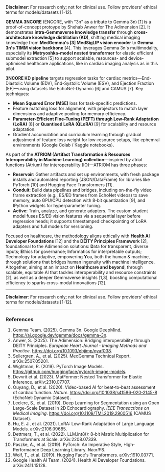 **Disclaimer**: For research only; not for clinical use. Follow providers' ethical terms for models/datasets [1-12].

**GEMMA 3NCORE** (ENCORE, with "3n" as a tribute to Gemma 3n) [1] is a proof-of-concept protoype by Shehab Anwer for The Adimension [2]. It demonstrates **intra-Gemmaverse knowledge transfer** through **cross-architecture knowledge distillation (KD)**, shifting medical imaging knowledge from **MedGemma's [3] MedSigLIP vision encoder** to **Gemma 3n's TIMM vision backbone** [4]. This leverages Gemma 3n's multimodality, especially its **Matryoshka-model nested transformer** for elastic efficient submodel extraction [5] to support scalable, resources- and device-optimised healthcare applications, like in cardiac imaging analysis as in this pilot.

**3NCORE KD pipeline** targets regression tasks for cardiac metrics—End-Diastolic Volume (EDV), End-Systolic Volume (ESV), and Ejection Fraction (EF)—using datasets like EchoNet-Dynamic [6] and CAMUS [7]. Key techniques:
- **Mean Squared Error (MSE)** loss for task-specific predictions.
- Feature matching loss for alignment, with projectors to match layer dimensions and adaptive pooling for memory efficiency.
- **Parameter-Efficient Fine-Tuning (PEFT) through Low-Rank Adaptation (LoRA)** [8] or **Quantised LoRA (QLoRA)** [9] for scalability and resource adaptation.
- Gradient accumulation and curriculum learning through gradual adjustment of feature loss weight for low-resource setups, like ephemral environments (Google Colab / Kaggle notebooks).

As part of the **ATRIOM (Artifact Transformation & Resources Interoperability in Machine Learning) collection**—inspired by atrial functions (Atrium) for interoperability (IO)—ATRIOM has three phases:
- **Reservoir**: Gather artifacts and set up environments, with fresh package installs and automated reporting (JSON/DataFrame) for libraries like PyTorch [10] and Hugging Face Transformers [11].
- **Conduit**: Build data pipelines and bridges, including on-the-fly video frame extraction (e.g., ES/ED frames from EchoNet videos) to save memory, auto GPU/CPU detection with 8-bit quantization [9], and IPython widgets for hyperparameter tuning.
- **Active**: Train, analyze, and generate adapters. The custom student model fuses ES/ED vision features via a sequential layer before regression heads; it supports timestamped checkpointing of LoRA adapters and full models for versioning.

Focused on healthcare, the methodology aligns ethically with **Health AI Developer Foundations** [12] and the **DEITY Principles Framework** [2],  foundational to the Adimension solutions: **D**ata for transparent, diverse inputs; **E**thics for governance; **I**nformatics for interpretable outputs; **T**echnology for adaptive, empowering **Y**ou, both the human & machine, through solutions that bridges human ingenuity with machine intelligence. Altogether, aiming at an impact on **Healthcare and beyond**, through scalable, equitable AI that tackles interoperability and resource constraints [2], as well as a deeper Gemmaverse insights [1,3], boosting computational efficiency to sparks cross-modal innovations [12].

---

**Disclaimer**: For research only; not for clinical use. Follow providers' ethical terms for models/datasets [1-12].

---

### **References**
1. Gemma Team. (2025). Gemma 3n. Google DeepMind. https://ai.google.dev/gemma/docs/gemma-3n.
2. Anwer, S. (2025). The Adimension: Bridging interoperability through DEITY Principles. *European Heart Journal - Imaging Methods and Practice*. https://doi.org/10.1093/ehjimp/qyaf038.
3. Sellergren, A., et al. (2025). MedGemma Technical Report. arXiv:2507.05201.
4. Wightman, R. (2019). PyTorch Image Models. https://github.com/huggingface/pytorch-image-models.
5. Devvrit et al. (2023). MatFormer: Nested Transformer for Elastic Inference. arXiv:2310.07707.
6. Ouyang, D., et al. (2020). Video-based AI for beat-to-beat assessment of cardiac function. *Nature*. https://doi.org/10.1038/s41586-020-2145-8 (EchoNet-Dynamic Dataset).
7. Leclerc, S., et al. (2019). Deep Learning for Segmentation using an Open Large-Scale Dataset in 2D Echocardiography. *IEEE Transactions on Medical Imaging*. https://doi.org/10.1109/TMI.2019.2900516 (CAMUS Dataset).
8. Hu, E. J., et al. (2021). LoRA: Low-Rank Adaptation of Large Language Models. arXiv:2106.09685.
9. Dettmers, T., et al. (2022). LLM.int8(): 8-bit Matrix Multiplication for Transformers at Scale. arXiv:2208.07339.
10. Paszke, A., et al. (2019). PyTorch: An Imperative Style, High-Performance Deep Learning Library. *NeurIPS*.
11. Wolf, T., et al. (2019). Hugging Face's Transformers. arXiv:1910.03771.
12. Google Health AI Team. (2024). Health AI Developer Foundations. arXiv:2411.15128.
